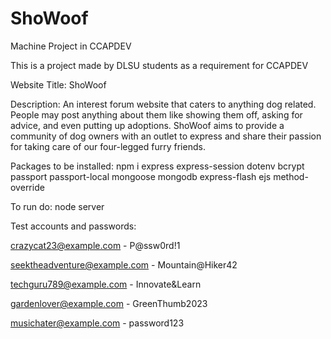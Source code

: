 # ShoWoof
Machine Project in CCAPDEV

This is a project made by DLSU students as a requirement for CCAPDEV

Website Title: ShoWoof

Description: An interest forum website that caters to anything dog related. People may post anything about them like showing them off, asking for advice, and even putting up adoptions. ShoWoof aims to provide a community of dog owners with an outlet to express and share their passion for taking care of our four-legged furry friends.


Packages to be installed:
npm i express express-session dotenv bcrypt passport passport-local mongoose mongodb express-flash ejs method-override

To run do:
node server

Test accounts and passwords:

crazycat23@example.com - P@ssw0rd!1

seektheadventure@example.com - Mountain@Hiker42

techguru789@example.com - Innovate&Learn

gardenlover@example.com - GreenThumb2023

musichater@example.com - password123
